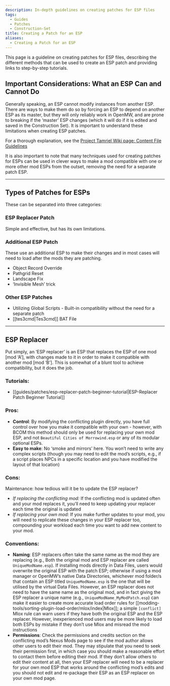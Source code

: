 ```yaml
---
description: In-depth guidelines on creating patches for ESP files
tags:
  - Guides
  - Patches
  - Construction-Set
title: Creating a Patch for an ESP
aliases:
  - Creating a Patch for an ESP
---
```

This page is a guideline on creating patches for ESP files, describing the different methods that can be used to create an ESP patch and providing links to step-by-step tutorials.

## Important Considerations: What an ESP Can and Cannot Do

Generally speaking, an ESP cannot modify instances from another ESP. There are ways to make them do so by forcing an ESP to depend on another ESP as its master, but they will only reliably work in OpenMW, and are prone to breaking if the ‘master’ ESP changes (which it will do if it is edited and saved in the Construction Set). It is important to understand these limitations when creating ESP patches.

For a thorough explanation, see the [Project Tamriel Wiki page: Content File Guidelines](https://wiki.project-tamriel.com/wiki/Content_File_Guidelines)

It is also important to note that many techniques used for creating patches for ESPs can be used in clever ways to make a mod compatible with one or more other mod ESPs from the outset, removing the need for a separate patch ESP.

***

## Types of Patches for ESPs
These can be separated into three categories:

### ESP Replacer Patch
Simple and effective, but has its own limitations.

### Additional ESP Patch
These use an additional ESP to make their changes and in most cases will need to load after the mods they are patching.
- Object Record Override
- Pathgrid Reset
- Landscape Fix
- ‘Invisible Mesh’ trick

### Other ESP Patches
- Utilizing Global Scripts - Built-in compatibility without the need for a separate patch
- [[tes3cmd|Tes3cmd]] BAT File

***

## ESP Replacer

Put simply, an ‘ESP replacer’ is an ESP that replaces the ESP of one mod [mod ‘A’], with changes made to it in order to make it compatible with another mod [mod ‘B’]. This is somewhat of a blunt tool to achieve compatibility, but it does the job. 

### Tutorials:

- [[guides/patches/esp-replacer-patch-beginner-tutorial|ESP-Replacer Patch Beginner Tutorial]]

### Pros:

- **Control**: By modifying the conflicting plugin directly, you have full control over how you make it compatible with your own - however, with BCOM this method should only be used for replacing your own mod ESP, and not `Beautiful Cities of Morrowind.esp` or any of its modular optional ESPs.
- **Easy to make**: No ‘smoke and mirrors’ here. You won’t need to write any complex scripts (though you may need to edit the mod’s scripts, e.g., if a script places NPCs in a specific location and you have modified the layout of that location)

### Cons:

Maintenance: how tedious will it be to update the ESP replacer?

- _If replacing the conflicting mod:_ If the conflicting mod is updated often and your mod replaces it, you’ll need to keep updating your replacer each time the original is updated
- _If replacing your own mod:_ If you make further updates to your mod, you will need to replicate these changes in your ESP replacer too, compounding your workload each time you want to add new content to your mod.

### Conventions:

- **Naming**: ESP replacers often take the same name as the mod they are replacing (e.g., Both the original mod and ESP replacer are called `UniqueModName.esp`). If installing mods directly in Data Files, users would overwrite the original ESP with the patch ESP; otherwise if using a mod manager or OpenMW’s native Data Directories, whichever mod folder/s that contain an ESP titled `UniqueModName.esp` is the one that will be utilised by the virtual Data Files. However, an ESP replacer does not need to have the same name as the original mod, and in fact giving the ESP replacer a unique name (e.g., `UniqueModName_MyModPatch.esp`) can make it easier to create more accurate load order rules for [[modding-tools/sorting-plugin-load-order/mlox/index|Mlox]]; a simple `[conflict]` Mlox rule can warn users if they have both the original ESP and the ESP replacer. However, inexperienced mod users may be more likely to load both ESPs by mistake if they don’t use Mlox and misread the mod instructions
- **Permissions**: Check the permissions and credits section on the conflicting mod’s Nexus Mods page to see if the mod author allows other users to edit their mod. They may stipulate that you need to seek their permission first, in which case you should make a reasonable effort to contact them before editing their mod. If they don’t allow others to edit their content at all, then your ESP replacer will need to be a replacer for your own mod ESP that works around the conflicting mod’s edits and you should not edit and re-package their ESP as an ESP replacer on your own mod page.

